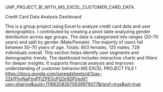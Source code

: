 UNP_PROJECT_BI_WITH_MS_EXCEL_CUSTOMER_CARD_DATA.

Credit Card Data Analysis Dashboard 

This is a group project using Excel to analyze credit card data and user demographics.
I contributed by creating a pivot table analyzing gender distribution across age groups.
The data is categorized into ranges (20–70 years) and split by gender (Male/Female).
The majority of users fall between 50–70 years of age.
Totals: 603 females, 125 males, 728 individuals overall.
This section helps identify user segments and demographic trends.
The dashboard includes interactive charts and filters for deeper insights.
It supports financial analysis and improves understanding of customer behavior.MS EXCEL PROJECT FILE ! https://docs.google.com/spreadsheets/d/1zas-2ZkfFhnNaFtmPFiZPEGcPQ3r9DPi/edit?usp=sharing&ouid=111662082670639979077&rtpof=true&sd=true 
